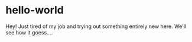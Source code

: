 # hello-world
Hey! 
Just tired of my job and trying out something entirely new here. We'll see how it goess....
 
